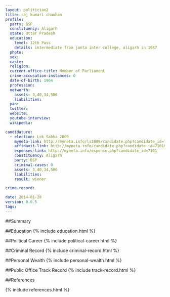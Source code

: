 ```yaml
---
layout: politician2
title: raj kumari chauhan
profile: 
  party: BSP
  constituency: Aligarh
  state: Uttar Pradesh
  education: 
    level: 12th Pass
    details: intermediate from janta inter college, aligarh in 1987
  photo: 
  sex: 
  caste: 
  religion: 
  current-office-title: Member of Parliament
  crime-accusation-instances: 0
  date-of-birth: 1964
  profession: 
  networth: 
    assets: 3,40,34,506
    liabilities: 
  pan: 
  twitter: 
  website: 
  youtube-interview: 
  wikipedia: 

candidature: 
  - election: Lok Sabha 2009
    myneta-link: http://myneta.info/ls2009/candidate.php?candidate_id=7101
    affidavit-link: http://myneta.info/candidate.php?candidate_id=7101&scan=original
    expenses-link: http://myneta.info/expense.php?candidate_id=7101
    constituency: Aligarh 
    party: BSP
    criminal-cases: 0
    assets: 3,40,34,506
    liabilities: 
    result: winner 

crime-record: 

date: 2014-01-28
version: 0.0.5
tags: 
---
```

##Summary


##Education
{% include education.html %}


##Political Career
{% include political-career.html %}


##Criminal Record
{% include criminal-record.html %}


##Personal Wealth
{% include personal-wealth.html %}


##Public Office Track Record
{% include track-record.html %}


##References


{% include references.html %}